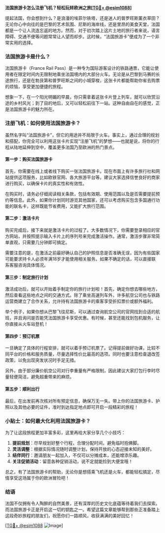 **法国旅游卡怎么注册飞机？轻松玩转欧洲之旅[[TG💪+ @esim1088](https://t.me/s/esim1088)]**

提起法国，你会想到什么？是浪漫的埃菲尔铁塔，还是迷人的普罗旺斯薰衣草田？无论你心中向往的是巴黎的艺术氛围、尼斯的海岸线，还是里昂的美食天堂，法国都是一个让人流连忘返的地方。然而，对于初次踏上这片土地的旅行者来说，语言障碍、交通不便等问题常常让人望而却步。这时候，“法国旅游卡”便成为了一个非常实用的选择。

### 法国旅游卡是什么？

法国旅游卡（France Rail Pass）是一种专为国际游客设计的铁路通票，它能让使用者在限定时间内无限制地乘坐法国境内的大部分火车。无论是从巴黎到马赛的长途旅行，还是在勃艮第和普罗旺斯之间的小城穿梭，这张卡片都能帮助你省去购票的烦恼，享受更加便捷的旅程。

想象一下，在一个阳光明媚的早晨，你只需拿着这张卡片登上列车，就可以欣赏沿途的乡村风光；到了目的地后，又可以轻松前往下一站。这种自由自在的感觉，正是法国旅游卡的魅力所在。

### 注册飞机：如何使用法国旅游卡？

虽然名字叫“法国旅游卡”，但它的用途并不局限于火车。事实上，通过合理的规划和搭配，你完全可以利用这张卡片实现“注册飞机”的梦想——也就是说，将你的行程从陆地延伸到空中，覆盖更多法国乃至欧洲的热门景点。

#### 第一步：购买法国旅游卡

首先，你需要在线上或者线下购买一张法国旅游卡。现在市面上有许多旅行社和网站提供这项服务，比如欧铁官网、各大旅游平台等。建议大家选择信誉良好的商家进行购买，以确保卡片的真实性和有效性。

在购买时，请务必仔细阅读相关条款，包括有效期、使用范围以及是否需要提前预约等信息。此外，如果你计划同时游览其他国家，还可以考虑购买包含多国通行功能的联名卡，这样既能节省费用，又能扩大旅行范围。

#### 第二步：激活卡片

购买完成后，接下来就是激活卡片的过程了。大多数情况下，你需要登录相应的官方网站，并按照提示输入卡片上的序列号来完成激活操作。通常，激活步骤非常简单直观，只需要几分钟即可搞定。

需要注意的是，在激活之前最好确认自己的护照信息是否准确无误，因为有些国家可能要求持卡人必须年满18岁才能使用相关服务。如果不确定的话，可以直接联系客服咨询具体情况。

#### 第三步：制定旅行计划

激活成功后，就可以开始着手制定你的旅行计划啦！首先，确定你想去哪些地方，然后查看这些地点之间的交通方式。除了乘坐高速列车外，许多航空公司也与铁路运营商建立了合作关系，允许持有法国旅游卡的乘客享受折扣票价或额外福利。

举个例子，如果你想从巴黎飞往尼斯，可以通过查询航空公司的官网找到合适的航班，并且询问是否能凭法国旅游卡享受优惠。有时候，甚至还能找到包机服务，让你直接从火车站登机！

#### 第四步：预订机票

一旦确定了具体的行程安排，就可以着手预订机票了。记得提前做好功课，比较不同平台的价格和服务质量，尽量选择性价比最高的选项。同时也要注意检查退改签政策，以免出现突发状况时手足无措。

另外，由于部分廉价航空公司对行李重量有严格限制，因此建议大家打包行李时尽量轻便简洁，避免超重带来的麻烦。

#### 第五步：顺利出行

最后，在出发前再次核对所有预定信息，确保万无一失。带上你的法国旅游卡、护照以及其他必要的证件，准时到达指定地点即可开启一段精彩的旅程！

### 小贴士：如何最大化利用法国旅游卡？

为了让这段旅程更加丰富多彩，这里再给大家分享几个小技巧：

1. **提前规划**：尽早规划好整个行程，合理分配时间，避免临时抱佛脚。
2. **灵活调整**：根据实际情况随时调整计划，保持开放的心态迎接未知的美好。
3. **结伴同行**：邀请朋友一起加入，不仅可以分摊成本，还能增添乐趣。
4. **关注促销活动**：留意各种促销活动，说不定就能捡到大便宜哦！

总之，有了法国旅游卡的帮助，无论你是想搭乘飞机还是火车，都能轻松搞定，尽情享受这场属于你的欧洲冒险吧！

### 结语

法国不仅拥有令人陶醉的自然美景，还有深厚的历史文化底蕴等待着我们去探索。而法国旅游卡正是开启这一切的钥匙之一。希望这篇文章能够帮到那些正准备踏上这段奇妙旅程的朋友们，祝愿你们一路顺风，收获满满的美好回忆！

[[TG💪+ @esim1088](https://t.me/s/esim1088) ![Image](https://i.postimg.cc/4NQfJmqS/Snipaste-2025-05-13-00-14-12.png)]